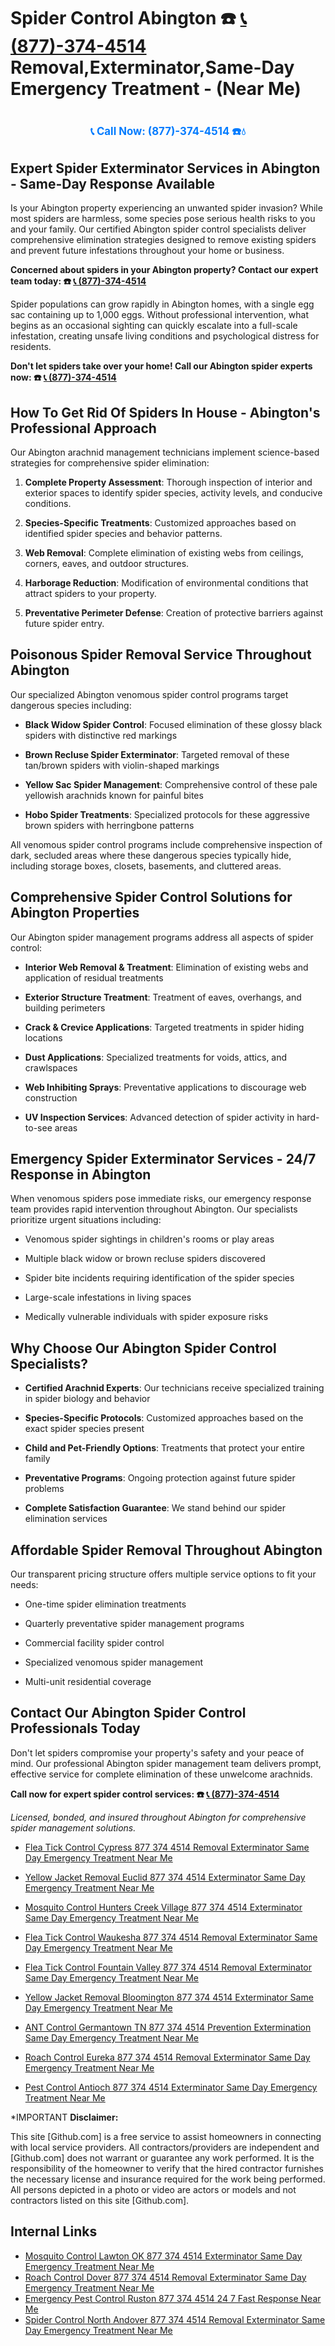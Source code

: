 # Spider Control Abington ☎️ [📞 (877)-374-4514](https://pest-control-4514.netlify.app) Removal,Exterminator,Same-Day Emergency Treatment - (Near Me)
# 

<p align="center" style="font-size: 1.2em; font-weight: bold; margin: 20px 0;">
  <a href="https://pest-control-4514.netlify.app" target="_blank" style="color: #007BFF; text-decoration: none;">📞 Call Now: (877)-374-4514 ☎️💧</a>
</p>

## Expert Spider Exterminator Services in Abington - Same-Day Response Available

Is your Abington property experiencing an unwanted spider invasion? While most spiders are harmless, some species pose serious health risks to you and your family. Our certified Abington spider control specialists deliver comprehensive elimination strategies designed to remove existing spiders and prevent future infestations throughout your home or business.

**Concerned about spiders in your Abington property? Contact our expert team today: ☎️ [📞 (877)-374-4514](https://pest-control-4514.netlify.app)**

Spider populations can grow rapidly in Abington homes, with a single egg sac containing up to 1,000 eggs. Without professional intervention, what begins as an occasional sighting can quickly escalate into a full-scale infestation, creating unsafe living conditions and psychological distress for residents.

**Don't let spiders take over your home! Call our Abington spider experts now: ☎️ [📞 (877)-374-4514](https://pest-control-4514.netlify.app)**

## How To Get Rid Of Spiders In House - Abington's Professional Approach

Our Abington arachnid management technicians implement science-based strategies for comprehensive spider elimination:

1. **Complete Property Assessment**: Thorough inspection of interior and exterior spaces to identify spider species, activity levels, and conducive conditions.

2. **Species-Specific Treatments**: Customized approaches based on identified spider species and behavior patterns.

3. **Web Removal**: Complete elimination of existing webs from ceilings, corners, eaves, and outdoor structures.

4. **Harborage Reduction**: Modification of environmental conditions that attract spiders to your property.

5. **Preventative Perimeter Defense**: Creation of protective barriers against future spider entry.

## Poisonous Spider Removal Service Throughout Abington

Our specialized Abington venomous spider control programs target dangerous species including:

- **Black Widow Spider Control**: Focused elimination of these glossy black spiders with distinctive red markings

- **Brown Recluse Spider Exterminator**: Targeted removal of these tan/brown spiders with violin-shaped markings

- **Yellow Sac Spider Management**: Comprehensive control of these pale yellowish arachnids known for painful bites

- **Hobo Spider Treatments**: Specialized protocols for these aggressive brown spiders with herringbone patterns

All venomous spider control programs include comprehensive inspection of dark, secluded areas where these dangerous species typically hide, including storage boxes, closets, basements, and cluttered areas.

## Comprehensive Spider Control Solutions for Abington Properties

Our Abington spider management programs address all aspects of spider control:

- **Interior Web Removal & Treatment**: Elimination of existing webs and application of residual treatments

- **Exterior Structure Treatment**: Treatment of eaves, overhangs, and building perimeters

- **Crack & Crevice Applications**: Targeted treatments in spider hiding locations

- **Dust Applications**: Specialized treatments for voids, attics, and crawlspaces

- **Web Inhibiting Sprays**: Preventative applications to discourage web construction

- **UV Inspection Services**: Advanced detection of spider activity in hard-to-see areas

## Emergency Spider Exterminator Services - 24/7 Response in Abington

When venomous spiders pose immediate risks, our emergency response team provides rapid intervention throughout Abington. Our specialists prioritize urgent situations including:

- Venomous spider sightings in children's rooms or play areas

- Multiple black widow or brown recluse spiders discovered

- Spider bite incidents requiring identification of the spider species

- Large-scale infestations in living spaces

- Medically vulnerable individuals with spider exposure risks

## Why Choose Our Abington Spider Control Specialists?

- **Certified Arachnid Experts**: Our technicians receive specialized training in spider biology and behavior

- **Species-Specific Protocols**: Customized approaches based on the exact spider species present

- **Child and Pet-Friendly Options**: Treatments that protect your entire family

- **Preventative Programs**: Ongoing protection against future spider problems

- **Complete Satisfaction Guarantee**: We stand behind our spider elimination services

## Affordable Spider Removal Throughout Abington

Our transparent pricing structure offers multiple service options to fit your needs:

- One-time spider elimination treatments

- Quarterly preventative spider management programs

- Commercial facility spider control

- Specialized venomous spider management

- Multi-unit residential coverage

## Contact Our Abington Spider Control Professionals Today

Don't let spiders compromise your property's safety and your peace of mind. Our professional Abington spider management team delivers prompt, effective service for complete elimination of these unwelcome arachnids.

**Call now for expert spider control services: ☎️ [📞 (877)-374-4514](https://pest-control-4514.netlify.app)**

*Licensed, bonded, and insured throughout Abington for comprehensive spider management solutions.*


- [Flea Tick Control Cypress 877 374 4514 Removal Exterminator Same Day Emergency Treatment Near Me](https://github.com/allyoucaneatsushiin/pest-control/blob/main/Flea-Tick-Control-Cypress-877-374-4514-Removal-Exterminator-Same-Day-Emergency-Treatment-Near-Me.md)
- [Yellow Jacket Removal Euclid 877 374 4514 Exterminator Same Day Emergency Treatment Near Me](https://github.com/allyoucaneatsushiin/pest-control/blob/main/Yellow-Jacket-Removal-Euclid-877-374-4514-Exterminator-Same-Day-Emergency-Treatment-Near-Me.md)
- [Mosquito Control Hunters Creek Village 877 374 4514 Exterminator Same Day Emergency Treatment Near Me](https://github.com/allyoucaneatsushiin/pest-control/blob/main/Mosquito-Control-Hunters-Creek-Village-877-374-4514-Exterminator-Same-Day-Emergency-Treatment-Near-Me.md)


- [Flea Tick Control Waukesha 877 374 4514 Removal Exterminator Same Day Emergency Treatment Near Me](https://github.com/allyoucaneatsushiin/pest-control/blob/main/Flea-Tick-Control-Waukesha-877-374-4514-Removal-Exterminator-Same-Day-Emergency-Treatment-Near-Me.md)
- [Flea Tick Control Fountain Valley 877 374 4514 Removal Exterminator Same Day Emergency Treatment Near Me](https://github.com/allyoucaneatsushiin/pest-control/blob/main/Flea-Tick-Control-Fountain-Valley-877-374-4514-Removal-Exterminator-Same-Day-Emergency-Treatment-Near-Me.md)
- [Yellow Jacket Removal Bloomington 877 374 4514 Exterminator Same Day Emergency Treatment Near Me](https://github.com/allyoucaneatsushiin/pest-control/blob/main/Yellow-Jacket-Removal-Bloomington-877-374-4514-Exterminator-Same-Day-Emergency-Treatment-Near-Me.md)


- [ANT Control Germantown TN 877 374 4514 Prevention Extermination Same Day Emergency Treatment Near Me](https://github.com/allyoucaneatsushiin/pest-control/blob/main/ANT-Control-Germantown-TN-877-374-4514-Prevention-Extermination-Same-Day-Emergency-Treatment-Near-Me.md)
- [Roach Control Eureka 877 374 4514 Removal Exterminator Same Day Emergency Treatment Near Me](https://github.com/allyoucaneatsushiin/pest-control/blob/main/Roach-Control-Eureka-877-374-4514-Removal-Exterminator-Same-Day-Emergency-Treatment-Near-Me.md)
- [Pest Control Antioch 877 374 4514 Exterminator Same Day Emergency Treatment Near Me](https://github.com/allyoucaneatsushiin/pest-control/blob/main/Pest-Control-Antioch-877-374-4514-Exterminator-Same-Day-Emergency-Treatment-Near-Me.md)


*IMPORTANT **Disclaimer:**  

This site [Github.com] is a free service to assist homeowners in connecting with local service providers. All contractors/providers are independent and [Github.com] does not warrant or guarantee any work performed. It is the responsibility of the homeowner to verify that the hired contractor furnishes the necessary license and insurance required for the work being performed. All persons depicted in a photo or video are actors or models and not contractors listed on this site [Github.com].


## Internal Links
- [Mosquito Control Lawton OK 877 374 4514 Exterminator Same Day Emergency Treatment Near Me](https://github.com/allyoucaneatsushiin/pest-control/blob/main/Mosquito-Control-Lawton-OK-877-374-4514-Exterminator-Same-Day-Emergency-Treatment-Near-Me.md)
- [Roach Control Dover 877 374 4514 Removal Exterminator Same Day Emergency Treatment Near Me](https://github.com/allyoucaneatsushiin/pest-control/blob/main/Roach-Control-Dover-877-374-4514-Removal-Exterminator-Same-Day-Emergency-Treatment-Near-Me.md)
- [Emergency Pest Control Ruston 877 374 4514 24 7 Fast Response Near Me](https://github.com/allyoucaneatsushiin/pest-control/blob/main/Emergency-Pest-Control-Ruston-877-374-4514-24-7-Fast-Response-Near-Me.md)
- [Spider Control North Andover 877 374 4514 Removal Exterminator Same Day Emergency Treatment Near Me](https://github.com/allyoucaneatsushiin/pest-control/blob/main/Spider-Control-North-Andover-877-374-4514-Removal-Exterminator-Same-Day-Emergency-Treatment-Near-Me.md)
